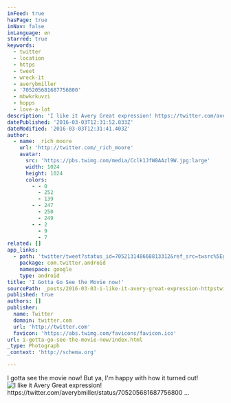 ```yaml
---
inFeed: true
hasPage: true
inNav: false
inLanguage: en
starred: true
keywords:
  - twitter
  - location
  - https
  - tweet
  - wreck-it
  - averybmiller
  - '705205681687756800'
  - mbwkrkuvzi
  - hopps
  - love-a-lot
description: 'I like it Avery Great expression! https://twitter.com/averybmiller/status/705205681687756800 ...'
datePublished: '2016-03-03T12:31:52.833Z'
dateModified: '2016-03-03T12:31:41.403Z'
author:
  - name: _rich_moore
    url: 'http://twitter.com/_rich_moore'
    avatar:
      src: 'https://pbs.twimg.com/media/Cclk1JfW8AAzl9W.jpg:large'
      width: 1024
      height: 1024
      colors:
        - - 0
          - 252
          - 139
        - - 247
          - 250
          - 249
        - - 2
          - 9
          - 7
related: []
app_links:
  - path: 'twitter/tweet?status_id=705213148668813312&ref_src=twsrc%5Egoogle%7Ctwcamp%5Eandroidseo%7Ctwgr%5Estatus%7Ctwterm%5E705213148668813312'
    package: com.twitter.android
    namespace: google
    type: android
title: 'I Gotta Go See the Movie now!'
sourcePath: _posts/2016-03-03-i-like-it-avery-great-expression-httpstwittercomaveryb.md
published: true
authors: []
publisher:
  name: Twitter
  domain: twitter.com
  url: 'http://twitter.com'
  favicon: 'https://abs.twimg.com/favicons/favicon.ico'
url: i-gotta-go-see-the-movie-now/index.html
_type: Photograph
_context: 'http://schema.org'

---
```

I gotta see the movie now! But ya, I'm happy with how it turned out!
![I like it Avery Great expression! https://twitter.com/averybmiller/status/705205681687756800 ...](https://s3-us-west-2.amazonaws.com/the-grid-img/p/d6ec7c184d4313cd7644189e95f5ed6866a3b7b6.jpg)